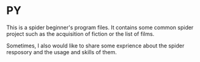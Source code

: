 # PY

This is a spider beginner's program files. It contains some common spider project such as the acquisition of fiction or the list of films.

Sometimes, I also would like to share some exprience about the spider resposory and the usage and skills of them.
